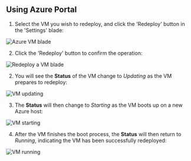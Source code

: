 ## Using Azure Portal

1. Select the VM you wish to redeploy, and click the 'Redeploy' button in the 'Settings' blade:

![Azure VM blade](./media/virtual-machines-common-redeploy-to-new-node/vmoverview.png)

2. Click the 'Redeploy' button to confirm the operation:

![Redeploy a VM blade](./media/virtual-machines-common-redeploy-to-new-node/redeployvm.png)

2. You will see the **Status** of the VM change to *Updating* as the VM prepares to redeploy:

![VM updating](./media/virtual-machines-common-redeploy-to-new-node/vmupdating.png)

3. The **Status** will then change to *Starting* as the VM boots up on a new Azure host:

![VM starting](./media/virtual-machines-common-redeploy-to-new-node/vmstarting.png)

4. After the VM finishes the boot process, the **Status** will then return to *Running*, indicating the VM has been successfully redeployed:

![VM running](./media/virtual-machines-common-redeploy-to-new-node/vmrunning.png)